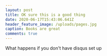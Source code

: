 ```yaml
---
layout: post
title: OK sure this is a good thing
date: 2020-06-17T15:43:06.641Z
header_feature_image: /uploads/pages.jpg
caption: Books are great
comments: true
---
```

What happens if you don't have disqus set up